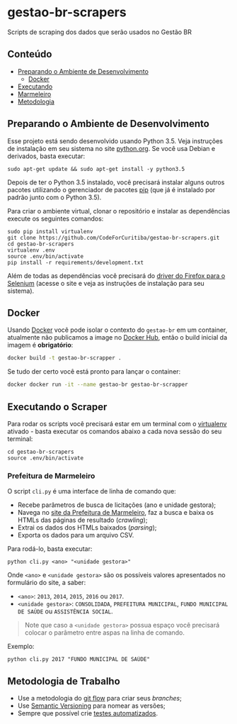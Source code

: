 # gestao-br-scrapers

Scripts de scraping dos dados que serão usados no Gestão BR

## Conteúdo

- [Preparando o Ambiente de Desenvolvimento](#ambiente)
  - [Docker](#docker)
- [Executando](#executando)
- [Marmeleiro](#marmeleiro)
- [Metodologia](#metodologia)

<a name="ambiente"></a>
## Preparando o Ambiente de Desenvolvimento

Esse projeto está sendo desenvolvido usando Python 3.5. Veja instruções de
instalação em seu sistema no site [python.org](http://www.python.org/). Se
você usa Debian e derivados, basta executar:

    sudo apt-get update && sudo apt-get install -y python3.5

Depois de ter o Python 3.5 instalado, você precisará instalar alguns outros
pacotes utilizando o gerenciador de pacotes
[pip](https://pypi.python.org/pypi/pip) (que já é instalado por padrão junto
com o Python 3.5).

Para criar o ambiente virtual, clonar o repositório e instalar as dependências
execute os seguintes comandos:

    sudo pip install virtualenv
    git clone https://github.com/CodeForCuritiba/gestao-br-scrapers.git
    cd gestao-br-scrapers
    virtualenv .env
    source .env/bin/activate
    pip install -r requirements/development.txt

Além de todas as dependências você precisará do [driver do Firefox para o
Selenium](https://github.com/mozilla/geckodriver/releases) (acesse o site e
veja as instruções de instalação para seu sistema).

<a name="ambiente"></a>
## Docker

Usando [Docker](https://docs.docker.com/engine/installation/) você pode isolar o contexto do `gestao-br` em um container, atualmente não publicamos a image no [Docker Hub](https://hub.docker.com/), então o build inicial da imagem é **obrigatório**:

```bash
docker build -t gestao-br-scrapper .
```

Se tudo der certo você está pronto para lançar o container:

```bash
docker docker run -it --name gestao-br gestao-br-scrapper
```

<a name="executando"></a>
## Executando o Scraper

Para rodar os scripts você precisará estar em um terminal com o
[virtualenv](https://pypi.python.org/pypi/virtualenv) ativado - basta executar
os comandos abaixo a cada nova sessão do seu terminal:

    cd gestao-br-scrapers
    source .env/bin/activate

<a name="Marmeleiro"></a>
### Prefeitura de Marmeleiro

O script `cli.py` é uma interface de linha de comando que:

- Recebe parâmetros de busca de licitações (ano e unidade gestora);
- Navega no [site da Prefeitura de
  Marmeleiro](http://www.marmeleiro.pr.gov.br/sitio/), faz a busca e baixa os
  HTMLs das páginas de resultado (*crawling*);
- Extrai os dados dos HTMLs baixados (*parsing*);
- Exporta os dados para um arquivo CSV.

Para rodá-lo, basta executar:

    python cli.py <ano> "<unidade gestora>"

Onde `<ano>` e `<unidade gestora>` são os possíveis valores apresentados no
formulário do site, a saber:

- `<ano>`: `2013`, `2014`, `2015`, `2016` ou `2017`.
- `<unidade gestora>`: `CONSOLIDADA`, `PREFEITURA MUNICIPAL`,
  `FUNDO MUNICIPAL DE SAÚDE` ou `ASSISTÊNCIA SOCIAL`.

> Note que caso a `<unidade gestora>` possua espaço você precisará colocar o
> parâmetro entre aspas na linha de comando.

Exemplo:

    python cli.py 2017 "FUNDO MUNICIPAL DE SAÚDE"

<a name="metodologia"></a>
## Metodologia de Trabalho

- Use a metodologia do [git
  flow](http://nvie.com/posts/a-successful-git-branching-model/) para criar
  seus *branches*;
- Use [Semantic Versioning](http://semver.org/) para nomear as versões;
- Sempre que possível crie [testes
  automatizados](https://en.wikipedia.org/wiki/Test-driven_development).
